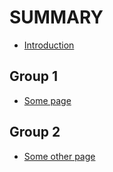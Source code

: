 # SUMMARY

* [Introduction](README.md)

## Group 1

* [Some page](some-page.md)

## Group 2

* [Some other page](some-other-page.md)